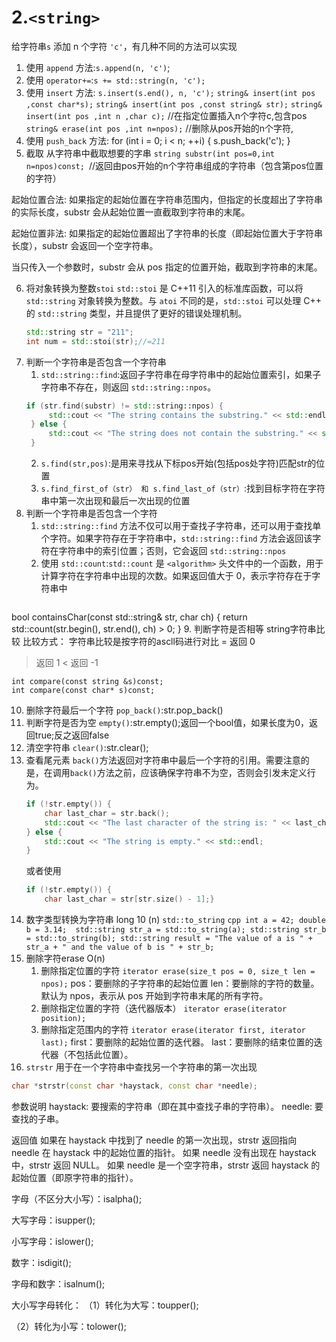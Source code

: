 # 2.`<string>`
给字符串`s` 添加 n 个字符 `'c'`，有几种不同的方法可以实现
1. 使用 `append` 方法:`s.append(n, 'c')`;
2. 使用 `operator+=`:`s += std::string(n, 'c');`
3. 使用 `insert` 方法: `s.insert(s.end(), n, 'c');`
   `string& insert(int pos ,const char*s);`
   `string& insert(int pos ,const string& str);`
   `string& insert(int pos ,int n ,char c);` //在指定位置插入n个字符c,包含pos
   `string& erase(int pos ,int n=npos);`  //删除从pos开始的n个字符,
4. 使用 `push_back` 方法:
     for (int i = 0; i < n; ++i) {
        s.push_back('c');
    }
5. 截取
   从字符串中截取想要的字串
   `string substr(int pos=0,int n=npos)const; `//返回由pos开始的n个字符串组成的字符串（包含第pos位置的字符）

起始位置合法: 如果指定的起始位置在字符串范围内，但指定的长度超出了字符串的实际长度，substr 会从起始位置一直截取到字符串的末尾。

起始位置非法: 如果指定的起始位置超出了字符串的长度（即起始位置大于字符串长度），substr 会返回一个空字符串。

当只传入一个参数时，substr 会从 pos 指定的位置开始，截取到字符串的末尾。

6. 将对象转换为整数`stoi`
    `std::stoi` 是 C++11 引入的标准库函数，可以将 `std::string` 对象转换为整数。与 `atoi` 不同的是，`std::stoi` 可以处理 C++ 的 `std::string` 类型，并且提供了更好的错误处理机制。
    ```cpp
    std::string str = "211";
    int num = std::stoi(str);//=211
    ```
7. 判断一个字符串是否包含一个字符串
   1. `std::string::find`:返回子字符串在母字符串中的起始位置索引，如果子字符串不存在，则返回 `std::string::npos`。
   ```cpp
   if (str.find(substr) != std::string::npos) {
        std::cout << "The string contains the substring." << std::endl;
    } else {
        std::cout << "The string does not contain the substring." << std::endl;
    }
   ```
   2. `s.find(str,pos)`:是用来寻找从下标pos开始(包括pos处字符)匹配str的位置
   3. `s.find_first_of（str） 和 s.find_last_of（str）`:找到目标字符在字符串中第一次出现和最后一次出现的位置
8. 判断一个字符串是否包含一个字符
   1. `std::string::find` 方法不仅可以用于查找子字符串，还可以用于查找单个字符。如果字符存在于字符串中，`std::string::find` 方法会返回该字符在字符串中的索引位置；否则，它会返回 `std::string::npos`
   2. 使用 `std::count`:`std::count` 是 `<algorithm>` 头文件中的一个函数，用于计算字符在字符串中出现的次数。如果返回值大于 0，表示字符存在于字符串中
   ```cpp
  bool containsChar(const std::string& str, char ch) {
    return std::count(str.begin(), str.end(), ch) > 0;
  }
9. 判断字符是否相等
  string字符串比较
  比较方式： 字符串比较是按字符的ascll码进行对比
  = 返回  0
  > 返回  1
  < 返回 -1
  
  	int compare(const string &s)const;
  	int compare(const char* s)const;
10.  删除字符最后一个字符
    `pop_back()`:str.pop_back()
11.  判断字符是否为空
    `empty()`:str.empty();返回一个bool值，如果长度为0，返回true;反之返回false
12.  清空字符串
    `clear()`:str.clear();  
13. 查看尾元素
    `back()`方法返回对字符串中最后一个字符的引用。需要注意的是，在调用`back()`方法之前，应该确保字符串不为空，否则会引发未定义行为。
    ```cpp
    if (!str.empty()) {
        char last_char = str.back();
        std::cout << "The last character of the string is: " << last_char << std::endl;
    } else {
        std::cout << "The string is empty." << std::endl;
    }
    ```
    或者使用
    ```cpp
    if (!str.empty()) {
        char last_char = str[str.size() - 1];}
    ```
14.  数字类型转换为字符串  long 10 (n)
    `std::to_string`
    ```cpp
    int a = 42;
    double b = 3.14; 
    std::string str_a = std::to_string(a);
    std::string str_b = std::to_string(b);
    std::string result = "The value of a is " + str_a + " and the value of b is " + str_b;
    ```
15. 删除字符erase O(n)
    1. 删除指定位置的字符
      `iterator erase(size_t pos = 0, size_t len = npos);`
      pos：要删除的子字符串的起始位置
      len：要删除的字符的数量。默认为 npos，表示从 pos 开始到字符串末尾的所有字符。
    2. 删除指定位置的字符（迭代器版本）
      `iterator erase(iterator position);`
    3. 删除指定范围内的字符
      `iterator erase(iterator first, iterator last);`
      first：要删除的起始位置的迭代器。
      last：要删除的结束位置的迭代器（不包括此位置）。
16. `strstr`
用于在一个字符串中查找另一个字符串的第一次出现
```cpp
char *strstr(const char *haystack, const char *needle);
```
参数说明
  haystack: 要搜索的字符串（即在其中查找子串的字符串）。
  needle: 要查找的子串。

返回值
  如果在 haystack 中找到了 needle 的第一次出现，strstr 返回指向 needle 在 haystack 中的起始位置的指针。
  如果 needle 没有出现在 haystack 中，strstr 返回 NULL。
  如果 needle 是一个空字符串，strstr 返回 haystack 的起始位置（即原字符串的指针）。


字母（不区分大小写）：isalpha();

大写字母：isupper();

小写字母：islower();

数字：isdigit();

字母和数字：isalnum();

大小写字母转化：
（1）转化为大写：toupper();

（2）转化为小写：tolower();


